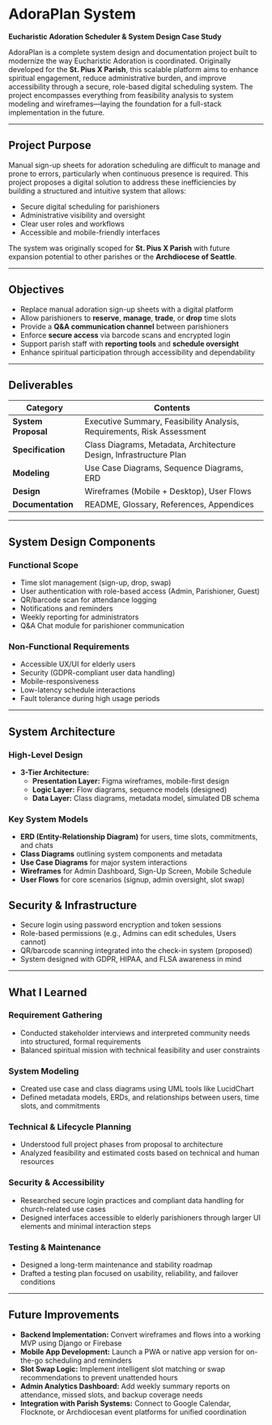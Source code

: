 # AdoraPlan System  
**Eucharistic Adoration Scheduler & System Design Case Study**

AdoraPlan is a complete system design and documentation project built to modernize the way Eucharistic Adoration is coordinated. Originally developed for the **St. Pius X Parish**, this scalable platform aims to enhance spiritual engagement, reduce administrative burden, and improve accessibility through a secure, role-based digital scheduling system. The project encompasses everything from feasibility analysis to system modeling and wireframes—laying the foundation for a full-stack implementation in the future.

---

## Project Purpose

Manual sign-up sheets for adoration scheduling are difficult to manage and prone to errors, particularly when continuous presence is required. This project proposes a digital solution to address these inefficiencies by building a structured and intuitive system that allows:

- Secure digital scheduling for parishioners  
- Administrative visibility and oversight  
- Clear user roles and workflows  
- Accessible and mobile-friendly interfaces

The system was originally scoped for **St. Pius X Parish** with future expansion potential to other parishes or the **Archdiocese of Seattle**.

---

## Objectives

- Replace manual adoration sign-up sheets with a digital platform  
- Allow parishioners to **reserve**, **manage**, **trade**, or **drop** time slots  
- Provide a **Q&A communication channel** between parishioners  
- Enforce **secure access** via barcode scans and encrypted login  
- Support parish staff with **reporting tools** and **schedule oversight**  
- Enhance spiritual participation through accessibility and dependability

---

## Deliverables

| Category             | Contents                                                                 |
|---------------------|--------------------------------------------------------------------------|
| **System Proposal** | Executive Summary, Feasibility Analysis, Requirements, Risk Assessment   |
| **Specification**   | Class Diagrams, Metadata, Architecture Design, Infrastructure Plan       |
| **Modeling**        | Use Case Diagrams, Sequence Diagrams, ERD                                |
| **Design**          | Wireframes (Mobile + Desktop), User Flows                                |
| **Documentation**   | README, Glossary, References, Appendices                                 |

---

## System Design Components

### Functional Scope

- Time slot management (sign-up, drop, swap)
- User authentication with role-based access (Admin, Parishioner, Guest)
- QR/barcode scan for attendance logging
- Notifications and reminders
- Weekly reporting for administrators
- Q&A Chat module for parishioner communication

### Non-Functional Requirements

- Accessible UX/UI for elderly users  
- Security (GDPR-compliant user data handling)  
- Mobile-responsiveness  
- Low-latency schedule interactions  
- Fault tolerance during high usage periods  

---

##  System Architecture

### High-Level Design

- **3-Tier Architecture:**
  - **Presentation Layer:** Figma wireframes, mobile-first design  
  - **Logic Layer:** Flow diagrams, sequence models (designed)  
  - **Data Layer:** Class diagrams, metadata model, simulated DB schema

### Key System Models

- **ERD (Entity-Relationship Diagram)** for users, time slots, commitments, and chats  
- **Class Diagrams** outlining system components and metadata  
- **Use Case Diagrams** for major system interactions  
- **Wireframes** for Admin Dashboard, Sign-Up Screen, Mobile Schedule  
- **User Flows** for core scenarios (signup, admin oversight, slot swap)

## Security & Infrastructure

- Secure login using password encryption and token sessions  
- Role-based permissions (e.g., Admins can edit schedules, Users cannot)  
- QR/barcode scanning integrated into the check-in system (proposed)  
- System designed with GDPR, HIPAA, and FLSA awareness in mind  

---

## What I Learned

### Requirement Gathering
- Conducted stakeholder interviews and interpreted community needs into structured, formal requirements  
- Balanced spiritual mission with technical feasibility and user constraints  

### System Modeling
- Created use case and class diagrams using UML tools like LucidChart  
- Defined metadata models, ERDs, and relationships between users, time slots, and commitments  

### Technical & Lifecycle Planning
- Understood full project phases from proposal to architecture  
- Analyzed feasibility and estimated costs based on technical and human resources  

### Security & Accessibility
- Researched secure login practices and compliant data handling for church-related use cases  
- Designed interfaces accessible to elderly parishioners through larger UI elements and minimal interaction steps  

### Testing & Maintenance
- Designed a long-term maintenance and stability roadmap  
- Drafted a testing plan focused on usability, reliability, and failover conditions  

---

## Future Improvements

- **Backend Implementation:** Convert wireframes and flows into a working MVP using Django or Firebase  
- **Mobile App Development:** Launch a PWA or native app version for on-the-go scheduling and reminders  
- **Slot Swap Logic:** Implement intelligent slot matching or swap recommendations to prevent unattended hours  
- **Admin Analytics Dashboard:** Add weekly summary reports on attendance, missed slots, and backup coverage needs  
- **Integration with Parish Systems:** Connect to Google Calendar, Flocknote, or Archdiocesan event platforms for unified coordination  
